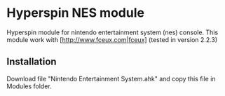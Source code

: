 # Hyperspin NES module
Hyperspin module for nintendo entertainment system (nes) console. This module work with [http://www.fceux.com|fceux] (tested in version 2.2.3)

## Installation
Download file "Nintendo Entertainment System.ahk" and copy this file in Modules folder.

